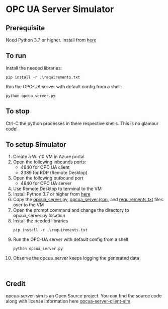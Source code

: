 # OPC UA Server Simulator

## Prerequisite
Need Python 3.7 or higher.  Install from [here](https://www.python.org/downloads/)

## To run
Install the needed libraries:

``` shell
pip install -r .\requirements.txt
```

Run the OPC-UA server with default config from a shell:

``` shell
python opcua_server.py
```

## To stop
Ctrl-C the python processes in there respective shells.  This is no glamour code!

## To setup Simulator
1. Create a Win10 VM in Azure portal
2. Open the following inbounds ports:
	- 4840 for OPC UA client
	- 3389 for RDP (Remote Desktop)
3. Open the following outbound port
	- 4840 for OPC UA server
4. Use Remote Desktop to terminal to the VM
5. Install Python 3.7 or higher from [here](https://www.python.org/downloads/)
6. Copy the [opcua_server.py](opcua_server.py), [opcua_server.json](opcua_server.json), and [requirements.txt](requirements.txt) files over to the VM
7. Open the prompt command and change the directory to opcua_server.py location
8. Install the needed libraries
	``` shell
	pip install -r .\requirements.txt
	```
9. Run the OPC-UA server with default config from a shell
	``` shell
	python opcua_server.py
	```
10. Observe the opcua_server keeps logging the generated data

&nbsp;
## Credit
opcua-server-sim is an Open Source project. You can find the source code along with license information here [opcua-server-client-sim](https://github.com/iot-for-all/opcua-server-client-sim)